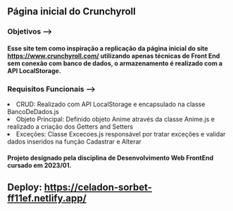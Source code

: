 ## Página inicial do Crunchyroll

### Objetivos -->

#### Esse site tem como inspiração a replicação da página inicial do site https://www.crunchyroll.com/ utilizando apenas técnicas de Front End sem conexão com banco de dados, o armazenamento é realizado com a API LocalStorage.

### Requisitos Funcionais -->

<div>
<li>CRUD: Realizado com API LocalStorage e encapsulado na classe BancoDeDados.js</li>
<li>Objeto Principal: Definido objeto Anime através da classe Anime.js e realizado a criação dos Getters and Setters</li> 
<li>Exceções: Classe Excecoes.js responsável por tratar exceções e validar dados inseridos na função Cadastrar e Alterar</li>
</div>

#### Projeto designado pela disciplina de Desenvolvimento Web FrontEnd cursado em 2023/01.

## Deploy: https://celadon-sorbet-ff11ef.netlify.app/

